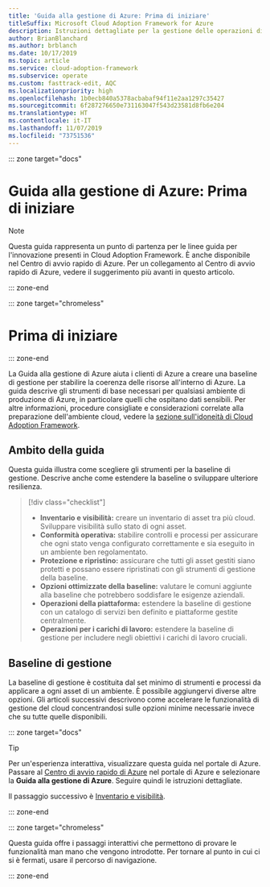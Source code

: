 ```yaml
---
title: 'Guida alla gestione di Azure: Prima di iniziare'
titleSuffix: Microsoft Cloud Adoption Framework for Azure
description: Istruzioni dettagliate per la gestione delle operazioni di Azure.
author: BrianBlanchard
ms.author: brblanch
ms.date: 10/17/2019
ms.topic: article
ms.service: cloud-adoption-framework
ms.subservice: operate
ms.custom: fasttrack-edit, AQC
ms.localizationpriority: high
ms.openlocfilehash: 1b0ecb840a5378acbabaf94f11e2aa1297c35427
ms.sourcegitcommit: 6f287276650e731163047f543d23581d8fb6e204
ms.translationtype: HT
ms.contentlocale: it-IT
ms.lasthandoff: 11/07/2019
ms.locfileid: "73751536"
---
```

::: zone target="docs"

# <a name="azure-management-guide-before-you-start"></a>Guida alla gestione di Azure: Prima di iniziare

> [!NOTE]
> Questa guida rappresenta un punto di partenza per le linee guida per l'innovazione presenti in Cloud Adoption Framework. È anche disponibile nel Centro di avvio rapido di Azure. Per un collegamento al Centro di avvio rapido di Azure, vedere il suggerimento più avanti in questo articolo.

::: zone-end

::: zone target="chromeless"

# <a name="before-you-start"></a>Prima di iniziare

::: zone-end

La Guida alla gestione di Azure aiuta i clienti di Azure a creare una baseline di gestione per stabilire la coerenza delle risorse all'interno di Azure. La guida descrive gli strumenti di base necessari per qualsiasi ambiente di produzione di Azure, in particolare quelli che ospitano dati sensibili. Per altre informazioni, procedure consigliate e considerazioni correlate alla preparazione dell'ambiente cloud, vedere la [sezione sull'idoneità di Cloud Adoption Framework](../index.md).

## <a name="scope-of-this-guide"></a>Ambito della guida

Questa guida illustra come scegliere gli strumenti per la baseline di gestione. Descrive anche come estendere la baseline o sviluppare ulteriore resilienza.

> [!div class="checklist"]
>
> - **Inventario e visibilità:** creare un inventario di asset tra più cloud. Sviluppare visibilità sullo stato di ogni asset.
> - **Conformità operativa:** stabilire controlli e processi per assicurare che ogni stato venga configurato correttamente e sia eseguito in un ambiente ben regolamentato.
> - **Protezione e ripristino:** assicurare che tutti gli asset gestiti siano protetti e possano essere ripristinati con gli strumenti di gestione della baseline.
> - **Opzioni ottimizzate della baseline:** valutare le comuni aggiunte alla baseline che potrebbero soddisfare le esigenze aziendali.
> - **Operazioni della piattaforma:** estendere la baseline di gestione con un catalogo di servizi ben definito e piattaforme gestite centralmente.
> - **Operazioni per i carichi di lavoro:** estendere la baseline di gestione per includere negli obiettivi i carichi di lavoro cruciali.

## <a name="management-baseline"></a>Baseline di gestione

La baseline di gestione è costituita dal set minimo di strumenti e processi da applicare a ogni asset di un ambiente. È possibile aggiungervi diverse altre opzioni. Gli articoli successivi descrivono come accelerare le funzionalità di gestione del cloud concentrandosi sulle opzioni minime necessarie invece che su tutte quelle disponibili.

::: zone target="docs"

> [!TIP]
> Per un'esperienza interattiva, visualizzare questa guida nel portale di Azure. Passare al [Centro di avvio rapido di Azure](https://portal.azure.com/?feature.quickstart=true#blade/Microsoft_Azure_Resources/QuickstartCenterBlade) nel portale di Azure e selezionare la **Guida alla gestione di Azure**. Seguire quindi le istruzioni dettagliate.

Il passaggio successivo è [Inventario e visibilità](./inventory.md).

::: zone-end

::: zone target="chromeless"

Questa guida offre i passaggi interattivi che permettono di provare le funzionalità man mano che vengono introdotte. Per tornare al punto in cui ci si è fermati, usare il percorso di navigazione.

::: zone-end
